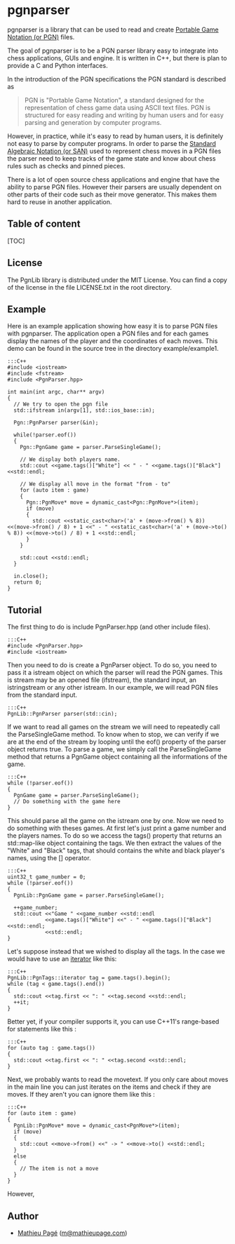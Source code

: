 pgnparser
=========

pgnparser is a library that can be used to read and create [Portable Game 
Notation (or PGN)][pgn] files.

[pgn]: http://www.saremba.de/chessgml/standards/pgn/pgn-complete.htm

The goal of pgnparser is to be a PGN parser library easy to integrate into
chess applications, GUIs and engine. It is written in C++, but there is plan
to provide a C and Python interfaces.

In the introduction of the PGN specifications the PGN standard is described as 

> PGN is "Portable Game Notation", a standard designed for the representation 
> of chess game data using ASCII text files. PGN is structured for easy reading
> and writing by human users and for easy parsing and generation by computer 
> programs.

However, in practice, while it's easy to read by human users, it is definitely 
not easy to parse by computer programs. In order to parse the [Standard 
Algebraic Notation (or SAN)][san] used to represent chess moves in a PGN files 
the parser need to keep tracks of the game state and know about chess rules 
such as checks and pinned pieces.

[san]: http://chessprogramming.wikispaces.com/Algebraic+Chess+Notation#Standard%20Algebraic%20Notation%20(SAN)

There is a lot of open source chess applications and engine that have the
ability to parse PGN files. However their parsers are usually dependent on
other parts of their code such as their move generator. This makes them hard
to reuse in another application.

Table of content
----------------

[TOC]

License
-------

The PgnLib library is distributed under the MIT License. You can find a copy 
of the license in the file LICENSE.txt in the root directory.

Example
-------

Here is an example application showing how easy it is to parse PGN files with
pgnparser. The application open a PGN files and for each games display the 
names of the player and the coordinates of each moves. This demo can be found
in the source tree in the directory example/example1.

    :::C++
    #include <iostream>
    #include <fstream>
    #include <PgnParser.hpp>

    int main(int argc, char** argv)
    {
      // We try to open the pgn file
      std::ifstream in(argv[1], std::ios_base::in);

      Pgn::PgnParser parser(&in);

      while(!parser.eof())
      {
        Pgn::PgnGame game = parser.ParseSingleGame();

        // We display both players name.
        std::cout <<game.tags()["White"] << " - " <<game.tags()["Black"] <<std::endl;

        // We display all move in the format "from - to"
        for (auto item : game)
        {
          Pgn::PgnMove* move = dynamic_cast<Pgn::PgnMove*>(item);
          if (move)
          {
            std::cout <<static_cast<char>('a' + (move->from() % 8)) <<(move->from() / 8) + 1 <<" - " <<static_cast<char>('a' + (move->to() % 8)) <<(move->to() / 8) + 1 <<std::endl;
          }
        }

        std::cout <<std::endl;
      }

      in.close();
      return 0;
    }

Tutorial
--------

The first thing to do is include PgnParser.hpp (and other include files).

    :::C++
    #include <PgnParser.hpp>
    #include <iostream>

Then you need to do is create a PgnParser object. To do so, you 
need to pass it a istream object on which the parser will read the PGN 
games. This is stream may be an opened file (ifstream), the standard input,
an istringstream or any other istream. In our example, we will read PGN files
from the standard input.

    :::C++
    PgnLib::PgnParser parser(std::cin);

If we want to read all games on the stream we will need to repeatedly call the
ParseSingleGame method. To know when to stop, we can verify if we are at the 
end of the stream by looping until the eof() property of the parser object 
returns true. To parse a game, we simply call the ParseSingleGame method that
returns a PgnGame object containing all the informations of the game.

    :::C++
    while (!parser.eof())
    {
      PgnGame game = parser.ParseSingleGame();
      // Do something with the game here
    }

This should parse all the game on the istream one by one. Now we need to do
something with theses games. At first let's just print a game number and the
players names. To do so we access the tags() property that returns an 
std::map-like object containing the tags. We then extract the values of the
"White" and "Black" tags, that should contains the white and black player's
names, using the  \[\] operator.

    :::C++
    uint32_t game_number = 0;
    while (!parser.eof())
    {
      PgnLib::PgnGame game = parser.ParseSingleGame();

      ++game_number;
      std::cout <<"Game " <<game_number <<std::endl
                <<game.tags()["White"] <<" - " <<game.tags()["Black"] <<std::endl;
                <<std::endl;
    }

Let's suppose instead that we wished to display all the tags. In the case we 
would have to use an [iterator][] like this:

[iterator]: http://en.wikipedia.org/wiki/Iterator

    :::C++
    PgnLib::PgnTags::iterator tag = game.tags().begin();
    while (tag < game.tags().end())
    {
      std::cout <<tag.first << ": " <<tag.second <<std::endl;
      ++it;
    }

Better yet, if your compiler supports it, you can use C++11's range-based for
statements like this :

    :::C++
    for (auto tag : game.tags())
    {
      std::cout <<tag.first << ": " <<tag.second <<std::endl;
    }

Next, we probably wants to read the movetext. If you only care about moves in
the main line you can just iterates on the items and check if they are moves.
If they aren't you can ignore them like this :

    :::C++
    for (auto item : game)
    {
      PgnLib::PgnMove* move = dynamic_cast<PgnMove*>(item);
      if (move)
      {
        std::cout <<move->from() <<" -> " <<move->to() <<std::endl;
      }
      else
      {
        // The item is not a move
      }
    }

However, 
      

Author
------

* [Mathieu Pagé][] (<m@mathieupage.com>)

[Mathieu Pagé]: http://www.mathieupage.com
